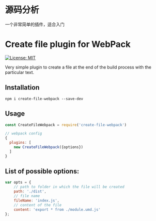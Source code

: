 # 源码分析

一个非常简单的插件，适合入门

# Create file plugin for WebPack
[![License: MIT](https://img.shields.io/badge/License-MIT-blue.svg)](https://opensource.org/licenses/MIT)

Very simple plugin to create a file at the end of the build process with the particular text.

## Installation
```
npm i create-file-webpack --save-dev
```

## Usage
```js
const CreateFileWebpack = require('create-file-webpack')

// webpack config
{
  plugins: [
    new CreateFileWebpack({options})
  ]
}
```

## List of possible options:

````js
var opts = {
    // path to folder in which the file will be created
    path: './dist',
    // file name
    fileName: 'index.js',
    // content of the file
    content: 'export * from ./module.umd.js'
};
````
